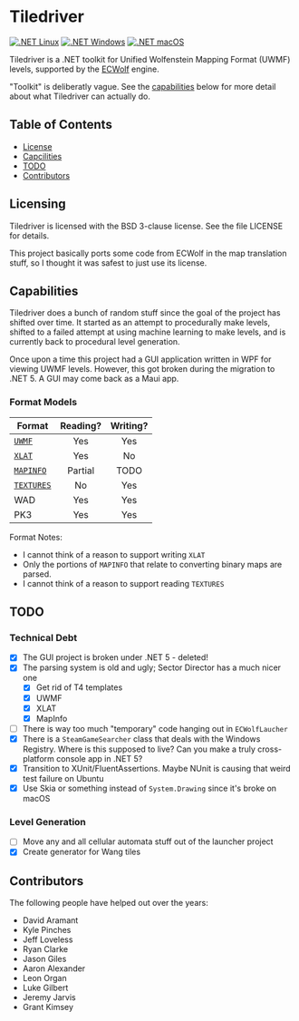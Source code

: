 # Tiledriver

[![.NET Linux](https://github.com/davidaramant/tiledriver/actions/workflows/dotnet-linux.yml/badge.svg)](https://github.com/davidaramant/tiledriver/actions/workflows/dotnet-linux.yml)
[![.NET Windows](https://github.com/davidaramant/tiledriver/actions/workflows/dotnet-windows.yml/badge.svg)](https://github.com/davidaramant/tiledriver/actions/workflows/dotnet-windows.yml)
[![.NET macOS](https://github.com/davidaramant/tiledriver/actions/workflows/dotnet-macos.yml/badge.svg)](https://github.com/davidaramant/tiledriver/actions/workflows/dotnet-macos.yml)

Tiledriver is a .NET toolkit for Unified Wolfenstein Mapping Format (UWMF) levels, supported by the [ECWolf](http://maniacsvault.net/ecwolf/) engine.

"Toolkit" is deliberatly vague. See the [capabilities](#capabilities) below for more detail about what Tiledriver can actually do.

## Table of Contents

* [License](#licensing)
* [Capcilities](#capabilities)
* [TODO](#todo)
* [Contributors](#contributors)

## Licensing

Tiledriver is licensed with the BSD 3-clause license.  See the file LICENSE for details.

This project basically ports some code from ECWolf in the map translation stuff, so I thought it was safest to just use its license.

## Capabilities

Tiledriver does a bunch of random stuff since the goal of the project has shifted over time. It started as an attempt to procedurally make levels, shifted to a failed attempt at using machine learning to make levels, and is currently back to procedural level generation.

Once upon a time this project had a GUI application written in WPF for viewing UWMF levels. However, this got broken during the migration to .NET 5. A GUI may come back as a Maui app.

### Format Models

|Format|Reading?|Writing?|
|---|:---:|:---:|
|[`UWMF`](https://maniacsvault.net/ecwolf/wiki/Universal_Wolfenstein_Map_Format)|Yes|Yes|
|[`XLAT`](https://maniacsvault.net/ecwolf/wiki/Map_translator)|Yes|No|
|[`MAPINFO`](https://maniacsvault.net/ecwolf/wiki/MAPINFO)|Partial|TODO|
|[`TEXTURES`](https://maniacsvault.net/ecwolf/wiki/TEXTURES)|No|Yes|
|WAD|Yes|Yes|
|PK3|Yes|Yes|

Format Notes:

* I cannot think of a reason to support writing `XLAT`
* Only the portions of `MAPINFO` that relate to converting binary maps are parsed.
* I cannot think of a reason to support reading `TEXTURES`

## TODO

### Technical Debt

- [X] The GUI project is broken under .NET 5 - deleted!
- [X] The parsing system is old and ugly; Sector Director has a much nicer one
  - [X] Get rid of T4 templates
  - [X] UWMF
  - [X] XLAT
  - [X] MapInfo
- [ ] There is way too much "temporary" code hanging out in `ECWolfLaucher`
- [X] There is a `SteamGameSearcher` class that deals with the Windows Registry. Where is this supposed to live? Can you make a truly cross-platform console app in .NET 5?
- [X] Transition to XUnit/FluentAssertions. Maybe NUnit is causing that weird test failure on Ubuntu
- [X] Use Skia or something instead of `System.Drawing` since it's broke on macOS

### Level Generation

- [ ] Move any and all cellular automata stuff out of the launcher project
- [X] Create generator for Wang tiles

## Contributors

The following people have helped out over the years:

* David Aramant
* Kyle Pinches
* Jeff Loveless
* Ryan Clarke
* Jason Giles
* Aaron Alexander
* Leon Organ
* Luke Gilbert
* Jeremy Jarvis
* Grant Kimsey
